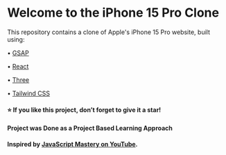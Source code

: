 # Welcome to the iPhone 15 Pro Clone

This repository contains a clone of Apple's iPhone 15 Pro website, built using:

• [GSAP](https://gsap.com/)

• [React](https://react.dev/)

• [Three](https://threejs.org/)

• [Tailwind CSS](https://tailwindcss.com/)

#### ⭐ If you like this project, don’t forget to give it a star!

#### Project was Done as a Project Based Learning Approach

#### Inspired by [JavaScript Mastery on YouTube](https://www.youtube.com/@javascriptmastery).
